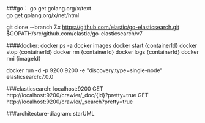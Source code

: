 ###go：
go get golang.org/x/text  
go get golang.org/x/net/html

git clone --branch 7.x https://github.com/elastic/go-elasticsearch.git $GOPATH/src/github.com/elastic/go-elasticsearch/v7

####docker:
docker ps -a
docker images
docker start {containerId}
docker stop {containerId}
docker rm {containerId}
docker logs {containerId}
docker rmi {imageId}

docker run -d -p 9200:9200 -e "discovery.type=single-node" elasticsearch:7.0.0

###elasticsearch:
localhost:9200
GET http://localhost:9200/crawler/_doc/{id}?pretty=true
GET http://localhost:9200/crawler/_search?pretty=true

###architecture-diagram: 
starUML

